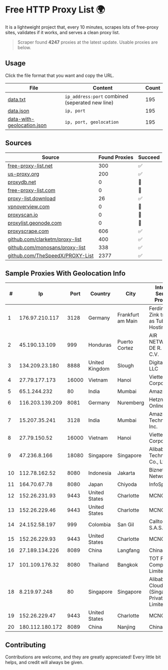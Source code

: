 
# Free HTTP Proxy List 🌍

It is a lightweight project that, every 10 minutes, scrapes lots of free-proxy sites, validates if it works, and serves a clean proxy list.


> Scraper found **4247** proxies at the latest update. Usable proxies are below.

## Usage

Click the file format that you want and copy the URL.


|File|Content|Count|
|----|-------|-----|
|[data.txt](https://raw.githubusercontent.com/themiralay/Proxy-List-World/master/data.txt)|`ip_address:port` combined (seperated new line)|195|
|[data.json](https://raw.githubusercontent.com/themiralay/Proxy-List-World/master/data.json)|`ip, port`|195|
|[data-with-geolocation.json](https://raw.githubusercontent.com/themiralay/Proxy-List-World/master/data-with-geolocation.json)|`ip, port, geolocation`|195|

## Sources

|Source|Found Proxies|Succeed|
|------|-------------|-------|
|[free-proxy-list.net](https://free-proxy-list.net)|300|✅|
|[us-proxy.org](https://www.us-proxy.org)|200|✅|
|[proxydb.net](http://proxydb.net)|0|🚫|
|[free-proxy-list.com](https://free-proxy-list.com/?page=&port=&type%5B%5D=http&type%5B%5D=https&up_time=0&search=Search)|0|🚫|
|[proxy-list.download](https://www.proxy-list.download/HTTP)|26|✅|
|[vpnoverview.com](https://vpnoverview.com/privacy/anonymous-browsing/free-proxy-servers)|0|🚫|
|[proxyscan.io](https://www.proxyscan.io)|0|🚫|
|[proxylist.geonode.com](https://proxylist.geonode.com/api/proxy-list?limit=300&page=1&sort_by=lastChecked&sort_type=desc&protocols=http,https)|0|🚫|
|[proxyscrape.com](https://api.proxyscrape.com/v2/?request=displayproxies&protocol=http&timeout=10000&country=all&ssl=all&anonymity=all)|606|✅|
|[github.com/clarketm/proxy-list](https://raw.githubusercontent.com/clarketm/proxy-list/master/proxy-list-raw.txt)|400|✅|
|[github.com/monosans/proxy-list](https://raw.githubusercontent.com/monosans/proxy-list/main/proxies/http.txt)|338|✅|
|[github.com/TheSpeedX/PROXY-List](https://raw.githubusercontent.com/TheSpeedX/PROXY-List/master/http.txt)|2377|✅|


## Sample Proxies With Geolocation Info

|#|Ip|Port|Country|City|Internet Service Provider|
|-|--|----|-------|----|-------------------------|
|1|176.97.210.117|3128|Germany|Frankfurt am Main|Ferdinand Zink trading as Tube-Hosting|
|2|45.190.13.109|999|Honduras|Puerto Cortez|AIR NETWORK S. DE R. L. DE C.V.|
|3|134.209.23.180|8888|United Kingdom|Slough|DigitalOcean, LLC|
|4|27.79.177.173|16000|Vietnam|Hanoi|Viettel Corporation|
|5|65.1.244.232|80|India|Mumbai|Amazon.com|
|6|116.203.139.209|8081|Germany|Nuremberg|Hetzner Online GmbH|
|7|15.207.35.241|3128|India|Mumbai|Amazon Technologies Inc.|
|8|27.79.150.52|16000|Vietnam|Hanoi|Viettel Corporation|
|9|47.236.8.166|18080|Singapore|Singapore|Alibaba (US) Technology Co., Ltd.|
|10|112.78.162.52|8080|Indonesia|Jakarta|Biznet Networks|
|11|164.70.67.78|8080|Japan|Chiyoda|InfoSphere|
|12|152.26.231.93|9443|United States|Charlotte|MCNC|
|13|152.26.229.46|9443|United States|Charlotte|MCNC|
|14|24.152.58.197|999|Colombia|San Gil|Calltopbx S.A.S.|
|15|152.26.229.93|9443|United States|Charlotte|MCNC|
|16|27.189.134.226|8089|China|Langfang|Chinanet|
|17|101.109.176.32|8080|Thailand|Bangkok|TOT Public Company Limited|
|18|8.219.97.248|80|Singapore|Singapore|Alibaba Cloud (Singapore) Private Limited|
|19|152.26.229.47|9443|United States|Charlotte|MCNC|
|20|180.112.180.172|8089|China|Nanjing|Chinanet|



## Contributing

Contributions are welcome, and they are greatly appreciated! Every
little bit helps, and credit will always be given.

